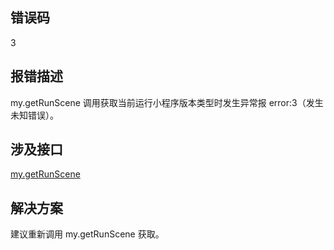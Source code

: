 ## 错误码
3

## 报错描述
my.getRunScene 调用获取当前运行小程序版本类型时发生异常报 error:3（发生未知错误）。 

## 涉及接口
[my.getRunScene](https://opendocs.alipay.com/mini/api/runscene)

## 解决方案
建议重新调用 my.getRunScene 获取。
